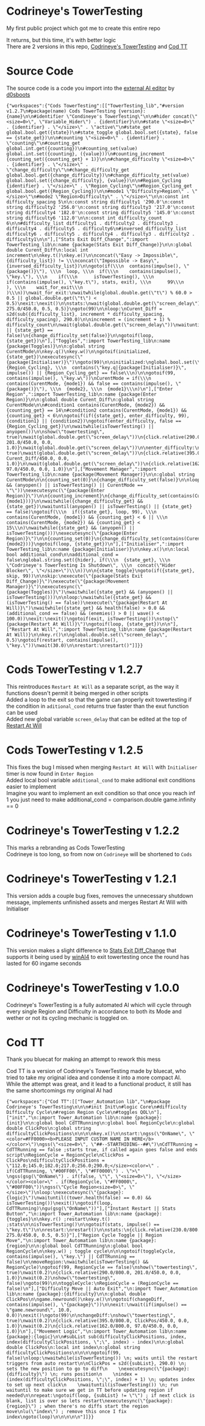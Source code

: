 # Codrineye's TowerTesting
My first public project which got me to create this entire repo

It returns, but this time, it's with better logic<br>
There are 2 versions in this repo, [Codrineye's TowerTesting](#codrineyes-towertesting-v-10) and [Cod TT](#cod-tt)

# Source Code
The source code is a code you import into the [external AI editor](https://d0sboots.github.io/perfect-tower/) by [d0sboots](https://github.com/d0sboots/perfect-tower)
```
{"workspaces":{"Cods TowerTesting":[["TowerTesting_lib","#version v1.2.7\n#package(name) Cods TowerTesting {version}:{name}\n\n#identifier \"Condineye's TowerTesting\"\n\n#hider concat(\"<size=0>\", \"Variable_Hider\") . {identifier}\n\n#state \"<size=0>\" . {identifier} . \"</size>\" . \"active\"\n#state_get global.bool.get({state})\n#state_toggle global.bool.set({state}, false == {state_get})\n\n#counting \"<size=0>\" . {identifier} . \"counting\"\n#counting_get global.int.get({counting})\n#counting_set(value) global.int.set({counting}, ({value}))\n#counting_increment {counting_set({counting_get} + 1)}\n\n#change_difficulty \"<size=0>\" . {identifier} . \"</size>\" . \"change_difficulty\"\n#change_difficulty_get global.bool.get({change_difficulty})\n#change_difficulty_set(value) global.bool.set({change_difficulty}, {value})\n\n#Region_Cycling {identifier} . \"</size>\" . \"Region_Cycling\"\n#Region_Cycling_get global.bool.get({Region_Cycling})\n\n#mode1 \"Difficulty>Region\" . \"</size>\"\n#mode2 \"Region>Difficulty\" . \"</size>\"\n\n:const int difficulty_spacing 5\n\n:const string difficulty1 '290.0'\n:const string difficulty2 '256.0'\n:const string difficulty3 '217.0'\n:const string difficulty4 '182.0'\n:const string difficulty5 '145.0'\n:const string difficulty6 '112.0'\n\n:const int difficulty_count 6\n\n#difficulty_list difficulty1 . difficulty2 . difficulty3 . difficulty4 . difficulty5 . difficulty6\n#inversed_difficulty_list difficulty6 . difficulty5 . difficulty4 . difficulty3 . difficulty2 . difficulty1\n\n"],["Stats Exit Diff_Change",":import TowerTesting_lib\n:name {package(Stats Exit Diff_Change)}\n\n:global double Curent_Diff\n:local int increment\n\nkey.t()\nkey.e()\n\nconcat(\"Easy -> Impossible\", {difficulty_list}) != \\\nconcat(\"Impossible -> Easy\", {inversed_difficulty_list})\n\ngoto(if(\\\n  contains(impulse(), \"{package()}\"), \\\n  loop, \\\n  if(\\\n    contains(impulse(), \"key.\"), \\\n    if(\\\n      isTowerTesting(), \\\n      if(contains(impulse(), \"key.t\"), stats, exit), \\\n      99\\\n    ), \\\n    wait_for_exit\\\n  )\\\n))\nwait_for_exit:\nwaitwhile(global.double.get(\"t\") % 60.0 > 0.5 || global.double.get(\"t\") < 0.5)\nexit:\nexit()\n\nstats:\nwait(global.double.get(\"screen_delay\"))\n{click.relative(230.0/800.0, 275.0/450.0, 0.5, 0.5)}\ngoto(99)\n\nloop:\nCurent_Diff = s2d(sub({difficulty_list}, increment * difficulty_spacing, difficulty_spacing), 290.0)\n\nincrement = (increment + 1) % difficulty_count\n\nwait(global.double.get(\"screen_delay\"))\nwaituntil({change_difficulty_get} || {state_get} == false)\n{change_difficulty_set(false)}\n\ngotoif(loop, {state_get})\n"],["Toggles",":import TowerTesting_lib\n:name {package(Toggles)}\n\n:global string CurentMode\n\nkey.q()\nkey.w()\n\ngotoif(initialized, {state_get})\nexecutesync(\"{package(Initialiser)}\")\ngoto(99)\n\ninitialized:\nglobal.bool.set(\\\n  {Region_Cycling}, \\\n  contains(\"key.q|{package(Initialiser)}\", impulse()) || {Region_Cycling_get} == false\\\n)\n\ngotoif(99, contains(impulse(), \"key.w\"))\nCurentMode = if(\\\n  contains(CurentMode, {mode1}) && false == contains(impulse(), \"{package()}\"), \\\n  {mode2}, \\\n  {mode1}\\\n)\n"],["Enter Region",":import TowerTesting_lib\n:name {package(Enter Region)}\n\n:global double Curent_Diff\n:global string CurentMode\n\n#condition1 contains(CurentMode, {mode2}) && {counting_get} == 14\n#condition2 contains(CurentMode, {mode1}) && {counting_get} < 6\n\ngotoif(if({state_get}, enter_difficulty, 99), {condition1} || {condition2})\ngotoif(enter_difficulty, false == {Region_Cycling_get})\n\nwaitwhile(isTowerTesting() || anyopen())\n\nshow(\"towertesting\", true)\nwait(global.double.get(\"screen_delay\"))\n{click.relative(290.0/800.0, 201.0/450.0, 0.0, 1.0)}\nwait(global.double.get(\"screen_delay\"))\n\nenter_difficulty:\nshow(\"towertesting\", true)\nwait(global.double.get(\"screen_delay\"))\n{click.relative(395.0/800.0, Curent_Diff/450.0, 0.0, 1.0)}\n\nwait(global.double.get(\"screen_delay\"))\n{click.relative(162.0/800.0, 97.0/450.0, 0.0, 1.0)}\n"],["Movement Manager",":import TowerTesting_lib\n:name {package(Movement Manager)}\n\n:global string CurentMode\n\n{counting_set(0)}\n{change_difficulty_set(false)}\n\nloop:\nwaitwhile({state_get} && (anyopen() || isTowerTesting() || CurentMode == \"\"))\nexecutesync(\"{package(Enter Region)}\")\n\n{counting_increment}\n{change_difficulty_set(contains(CurentMode, {mode1}))}\n\nwaitwhile({change_difficulty_get} && {state_get})\nwaituntil(anyopen() || isTowerTesting() || {state_get} == false)\ngotoif(\\\n  if({state_get}, loop, 99), \\\n  contains(CurentMode, {mode1}) && {counting_get} < 6 || \\\n  contains(CurentMode, {mode2}) && {counting_get} < 15\\\n)\nwaitwhile({state_get} && (anyopen() || isTowerTesting()))\nexecutesync(\"{package(Enter Region)}\")\n\n{counting_set(0)}\n{change_difficulty_set(contains(CurentMode, {mode2}))}\ngotoif(loop, {state_get})\n"],["Initialiser",":import TowerTesting_lib\n:name {package(Initialiser)}\n\nkey.x()\n\n:local bool additional_cond\n\nadditional_cond = false\nglobal.string.set({hider}, if(\\\n  {state_get}, \\\n  \"Codrineye's TowerTesting Is Shutdown\", \\\n  concat(\"Hider Blocker\", \"</size>\")\\\n))\n\n{state_toggle}\ngoto(if({state_get}, skip, 99))\n\nskip:\nexecute(\"{package(Stats Exit Diff_Change)}\")\nexecute(\"{package(Movement Manager)}\")\nexecutesync(\"{package(Toggles)}\")\nwaitwhile({state_get} && (anyopen() || isTowerTesting()))\n\nloop:\nwaitwhile({state_get} && (isTowerTesting() == false))\nexecute(\"{package(Restart At Will)}\")\nwaitwhile({state_get} && health(false) > 0.0 && (additional_cond == false) && (enemies() > 0 || wave() < 100.0))\nexit:\nexit()\ngotoif(exit, isTowerTesting())\nstop(\"{package(Restart At Will)}\")\ngotoif(loop, {state_get})\n\n"],["Restart At Will",":import TowerTesting_lib\n:name {package(Restart At Will)}\n\nkey.r()\n\nglobal.double.set(\"screen_delay\", 0.5)\ngotoif(restart, contains(impulse(), \"key.\"))\nwait(30.0)\n\nrestart:\nrestart()"]]}}
```
# Cods TowerTesting v 1.2.7
This reintroduces `Restart At Will` as a separate script, as the way it functions doesn't permit it being merged in other scripts<br>
Added a loop to the exit so that the game can properly exit towertesting if the condition in `aditional_cond` returns true faster than the exut function can be used<br>
Added new global variable `screen_delay` that can be edited at the top of [Restart At Will](/TPT2%20Scripting/Cods%20TowerTesting/Restart%20At%20Will)

# Cods TowerTesting v 1.2.5
This fixes the bug I missed when merging `Restart At Will` with `Initialiser`<br>
timer is now found in `Enter Region`<br>
Added local bool variable `additional_cond` to make aditional exit conditions easier to implement<br>
Imagine you want to implement an exit condition so that once you reach inf 1 you just need to make additional_cond = comparison.double game.infinity == 0

# Codrineye's TowerTesting v 1.2.2
This marks a rebranding as Cods TowerTesting<br>
Codrineye is too long, so from now on `Codrineye` will be shortened to `Cods`

# Codrineye's TowerTesting v 1.2.1
This version adds a couple bug fixes, removes the unnecessary shutdown message, implements unfinished assets and merges Restart At Will with Initialiser

# Codrineye's TowerTesting v 1.1.0
This version makes a slight difference to [Stats Exit Diff_Change](Stats%20Exit%20Diff_Change.tpt2) that supports it being used by [winAI4](/TPT2%20Scripting/Codrineye's%20Compact%20Spell-Caster/tick.tpt2) to exit towertesting once the round has lasted for 60 ingame seconds

# Codrineye's TowerTesting v 1.0.0
Codrineye's TowerTesting is a fully automated AI which will cycle through every single Region and Difficulty in accordance to both its Mode and wether or not its cycling mechanic is toggled on.


# Cod TT
Thank you bluecat for making an attempt to rework this mess

Cod TT is a version of Codrineye's TowerTesting made by bluecat, who tried to take my original idea and condense it into a more compact AI.<br>
While the attempt was great, and it lead to a functional product, it still has the same shortcomings my original AI had

```
{"workspaces":{"Cod TT":[["Tower_Automation lib","\n#package Codrineye's TowerTesting\n\n\n#init Init\n#logic Core\n#difficulty Difficulty Cycle\n#region Region Cycle\n#toggles QOL\n"],["init","\n:import Tower_Automation lib\n:name {package}:{init}\n\n:global bool CdTTRunning\n:global bool RegionCycle\n:global double ClickPos\n:global string difficultyClickPositions\n\n\n\nkey.x()\n\nstart:\ngss(\"OnName\", \"<color=#FF0000><b>PLEASE INPUT CUSTOM NAME IN HERE</b></color>\")\ngss(\"<size=0>\", \"##--STARTHIDING--##\")\nCdTTRunning = CdTTRunning == false ;starts true, if called again goes false and ends script\nRegionCycle = RegionCycle\nClickPos = ClickPos\ndifficultyClickPositions = \"112.0;145.0;182.0;217.0;256.0;290.0;</size><color=\" . if(CdTTRunning, \"#00FF00\", \"#FF0000\") . \">\" \ngss(gsg(\"OnName\") . if(false, \"\", \"<size=0>\"), \"</size></color><color=\" . if(RegionCycle, \"#FF0000\", \"#00FF00\"))\ngss(\"Cycle Region<size=0>\", \"</size>\")\nloop:\nexecutesync(\"{package}:{logic}\")\nwaituntil((tower.health(false) == 0.0) && isTowerTesting())\nexit()\ngotoif(loop, CdTTRunning)\ngu(gsg(\"OnName\"))"],["Instant Restart || Stats Button","\n:import Tower_Automation lib\n:name {package}:{toggles}\n\nkey.r() ;restart\nkey.t() ;stats\n\nisTowerTesting()\n\ngotoif(stats, impulse() == \"key.t\")\n\nrestart:\nrestart()\n\nstats:\n{click.relative(230.0/800.0, 275.0/450.0, 0.5, 0.5)}"],["Region Cycle Toggle || Region Move","\n:import Tower_Automation lib\n:name {package}:{region}\n\n:global bool CdTTRunning\n:global bool RegionCycle\n\nkey.w() ; toggle cycle\n\n\ngotoif(toggleCycle, contains(impulse(), \"key.\") || CdTTRunning == false)\n\nmoveRegion:\nwaitwhile(isTowerTesting() && RegionCycle)\ngotoif(99, RegionCycle == false)\nshow(\"towertesting\", true)\nwait(0.2)\n{click.relative(290.0/800.0, 201.0/450.0, 0.0, 1.0)}\nwait(0.2)\nshow(\"towertesting\", false)\ngoto(99)\n\ntoggleCycle:\nRegionCycle = (RegionCycle == false)\n"],["Difficulty Move || Auto Exit","\n:import Tower_Automation lib\n:name {package}:{difficulty}\n\n:global double ClickPos\n\ngame.newround()\nkey.e()\n\ngotoif(changeDiff, contains(impulse(), \"{package}\"))\n\nexit:\nwait(if(impulse() == \"game.newround\", 10.0, 0.0))\nexit()\ngoto(99)\n\nchangeDiff:\nshow(\"towertesting\", true)\nwait(0.2)\n{click.relative(395.0/800.0, ClickPos/450.0, 0.0, 1.0)}\nwait(0.2)\n{click.relative(162.0/800.0, 97.0/450.0, 0.0, 1.0)}\n"],["Movement Logic","\n:import Tower_Automation lib\n:name {package}:{logic}\n\n#subList sub(difficultyClickPositions, index, index(difficultyClickPositions, \";\", index) - index)\n\n:global double ClickPos\n:local int index\n:global string difficultyClickPositions\n\n\n\ngotoif(99, false)\nloop:\nwaitwhile(isTowerTesting()) \n; waits until the restart triggers from auto restart\n\nClickPos = s2d({subList}, 290.0) \n; sets the new position to go to diff\n    \nexecutesync(\"{package}:{difficulty}\") \n; runs position\n    \nindex = (index(difficultyClickPositions, \";\", index) + 1) \n; updates index to set up next click\n    \nwaituntil(isTowerTesting()) \n; run waituntil to make sure we get in TT before updating region if needed\n\nrepeat:\ngotoif(loop, {subList} != \"\") ; if next click is blank, list is over so lets restart\nexecutesync(\"{package}:{region}\") ; when there's no diffs start the region move\nlu(\"index\") ; remove this once I fix index\ngoto(loop)\n\n\n\n\n"]]}}
```
